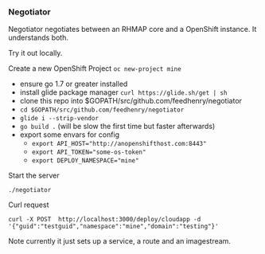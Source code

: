 ### Negotiator 

Negotiator negotiates between an RHMAP core and a OpenShift instance. It understands both.

Try it out locally.

Create a new OpenShift Project ``` oc new-project mine ```

- ensure go 1.7 or greater installed
- install glide package manager ``` curl https://glide.sh/get | sh ``` 
- clone this repo into $GOPATH/src/github.com/feedhenry/negotiator
- ``` cd $GOPATH/src/github.com/feedhenry/negotiator ```
- ``` glide i --strip-vendor ``` 
- ``` go build . ``` (will be slow the first time but faster afterwards)
- export some envars for config 
    - ``` export API_HOST="http://anopenshifthost.com:8443" ```
    - ``` export API_TOKEN="some-os-token" ```
    - ``` export DEPLOY_NAMESPACE="mine" ```



Start the server 

```
./negotiator

```

Curl request 

```
curl -X POST  http://localhost:3000/deploy/cloudapp -d '{"guid":"testguid","namespace":"mine","domain":"testing"}'

```

Note currently it just sets up a service, a route and an imagestream. 